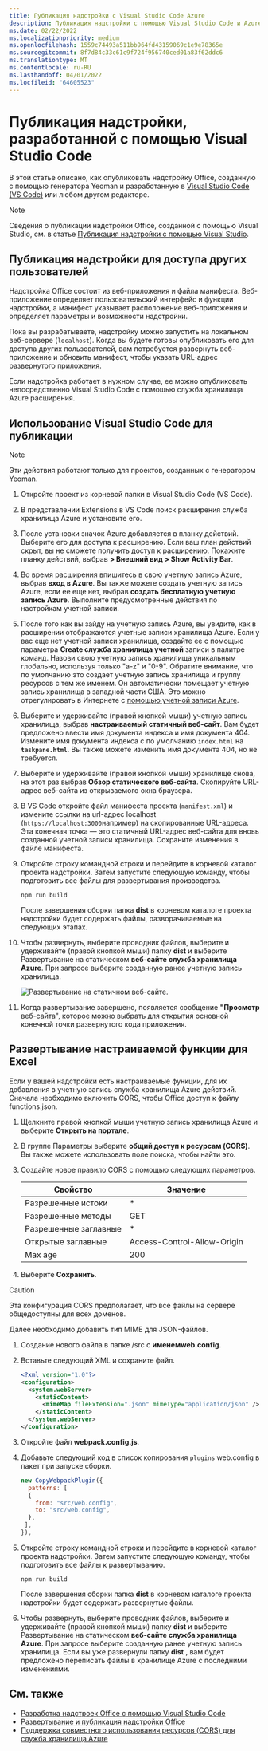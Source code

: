 ```yaml
---
title: Публикация надстройки с Visual Studio Code Azure
description: Публикация надстройки с помощью Visual Studio Code и Azure Active Directory
ms.date: 02/22/2022
ms.localizationpriority: medium
ms.openlocfilehash: 1559c74493a511bb964fd43159069c1e9e78365e
ms.sourcegitcommit: 8f7d84c33c61c9f724f956740ced01a83f62ddc6
ms.translationtype: MT
ms.contentlocale: ru-RU
ms.lasthandoff: 04/01/2022
ms.locfileid: "64605523"
---
```

# <a name="publish-an-add-in-developed-with-visual-studio-code"></a>Публикация надстройки, разработанной с помощью Visual Studio Code

В этой статье описано, как опубликовать надстройку Office, созданную с помощью генератора Yeoman и разработанную в [Visual Studio Code (VS Code)](https://code.visualstudio.com) или любом другом редакторе.

> [!NOTE]
> Сведения о публикации надстройки Office, созданной с помощью Visual Studio, см. в статье [Публикация надстройки с помощью Visual Studio](package-your-add-in-using-visual-studio.md).

## <a name="publishing-an-add-in-for-other-users-to-access"></a>Публикация надстройки для доступа других пользователей

Надстройка Office состоит из веб-приложения и файла манифеста. Веб-приложение определяет пользовательский интерфейс и функции надстройки, а манифест указывает расположение веб-приложения и определяет параметры и возможности надстройки.

Пока вы разрабатываете, надстройку можно запустить на локальном веб-сервере (`localhost`). Когда вы будете готовы опубликовать его для доступа других пользователей, вам потребуется развернуть веб-приложение и обновить манифест, чтобы указать URL-адрес развернутого приложения.

Если надстройка работает в нужном случае, ее можно опубликовать непосредственно Visual Studio Code с помощью служба хранилища Azure расширения.

## <a name="using-visual-studio-code-to-publish"></a>Использование Visual Studio Code для публикации

>[!NOTE]
> Эти действия работают только для проектов, созданных с генератором Yeoman.

1. Откройте проект из корневой папки в Visual Studio Code (VS Code).
2. В представлении Extensions в VS Code поиск расширения служба хранилища Azure и установите его.
3. После установки значок Azure добавляется в планку действий. Выберите его для доступа к расширению. Если ваш план действий скрыт, вы не сможете получить доступ к расширению. Покажите планку действий, выбрав **> Внешний вид > Show Activity Bar**.
4. Во время расширения впишитесь в свою учетную запись Azure, выбрав **вход в Azure**. Вы также можете создать учетную запись Azure, если ее еще нет, выбрав **создать бесплатную учетную запись Azure**. Выполните предусмотренные действия по настройкам учетной записи.
5. После того как вы зайду на учетную запись Azure, вы увидите, как в расширении отображаются учетные записи хранилища Azure. Если у вас еще нет учетной записи хранилища, создайте ее с помощью параметра **Create служба хранилища учетной** записи в палитре команд. Назови свою учетную запись хранилища уникальным глобально, используя только "a-z" и "0-9". Обратите внимание, что по умолчанию это создает учетную запись хранилища и группу ресурсов с тем же именем. Он автоматически помещает учетную запись хранилища в западной части США. Это можно отрегулировать в Интернете с [помощью учетной записи Azure](https://portal.azure.com/).
6. Выберите и удерживайте (правой кнопкой мыши) учетную запись хранилища, выбрав **настраиваемый статичный веб-сайт**. Вам будет предложено ввести имя документа индекса и имя документа 404. Измените имя документа индекса с по умолчанию `index.html` на **`taskpane.html`**. Вы также можете изменить имя документа 404, но не требуется.
7. Выберите и удерживайте (правой кнопкой мыши) хранилище снова, на этот раз выбрав **Обзор статического веб-сайта**. Скопируйте URL-адрес веб-сайта из открываемого окна браузера.
8. В VS Code откройте файл манифеста проекта (`manifest.xml`) и измените ссылки на url-адрес localhost (`https://localhost:3000`например) на скопированные URL-адреса. Эта конечная точка — это статичный URL-адрес веб-сайта для вновь созданной учетной записи хранилища. Сохраните изменения в файле манифеста.
9. Откройте строку командной строки и перейдите в корневой каталог проекта надстройки. Затем запустите следующую команду, чтобы подготовить все файлы для развертывания производства.

    ```command&nbsp;line
    npm run build
    ```

    После завершения сборки папка **dist** в корневом каталоге проекта надстройки будет содержать файлы, разворачиваемые на следующих этапах.

10. Чтобы развернуть, выберите проводник файлов, выберите и удерживайте (правой кнопкой мыши) папку **dist** и выберите Развертывание на статическом **веб-сайте служба хранилища Azure**. При запросе выберите созданную ранее учетную запись хранилища.

    ![Развертывание на статичном веб-сайте.](../images/deploy-to-static-website.png)

11. Когда развертывание завершено, появляется сообщение **"Просмотр** веб-сайта", которое можно выбрать для открытия основной конечной точки развернутого кода приложения.

## <a name="deploy-custom-functions-for-excel"></a>Развертывание настраиваемой функции для Excel

Если у вашей надстройки есть настраиваемые функции, для их добавления в учетную запись служба хранилища Azure действий. Сначала необходимо включить CORS, чтобы Office доступ к файлу functions.json.

1. Щелкните правой кнопкой мыши учетную запись хранилища Azure и выберите **Открыть на портале**.
1. В группе Параметры выберите **общий доступ к ресурсам (CORS)**. Вы также можете использовать поле поиска, чтобы найти это.
1. Создайте новое правило CORS с помощью следующих параметров.

    |Свойство        |Значение                        |
    |----------------|-----------------------------|
    |Разрешенные истоки | \*                          |
    |Разрешенные методы | GET                         |
    |Разрешенные заглавные | \*                          |
    |Открытые заглавные | Access-Control-Allow-Origin |
    |Max age         | 200                         |

1. Выберите **Сохранить**.

> [!CAUTION]
> Эта конфигурация CORS предполагает, что все файлы на сервере общедоступны для всех доменов.  

Далее необходимо добавить тип MIME для JSON-файлов.

1. Создание нового файла в папке /src с **именемweb.config**.
1. Вставьте следующий XML и сохраните файл.

    ```xml
    <?xml version="1.0"?>
    <configuration>
      <system.webServer>
        <staticContent>
          <mimeMap fileExtension=".json" mimeType="application/json" />
        </staticContent>
      </system.webServer>
    </configuration> 
    ```

1. Откройте файл **webpack.config.js**.
1. Добавьте следующий код в список копирования `plugins` web.config в пакет при запуске сборки.

    ```javascript
    new CopyWebpackPlugin({
      patterns: [
      {
        from: "src/web.config",
        to: "src/web.config",
      },
     ],
    }),
    ```

1. Откройте строку командной строки и перейдите в корневой каталог проекта надстройки. Затем запустите следующую команду, чтобы подготовить все файлы к развертыванию.

    ```command&nbsp;line
    npm run build
    ```

    После завершения сборки папка **dist** в корневом каталоге проекта надстройки будет содержать развернутые файлы.

1. Чтобы развернуть, выберите проводник файлов, выберите и удерживайте (правой кнопкой мыши) папку **dist** и выберите Развертывание на статическом **веб-сайте служба хранилища Azure**. При запросе выберите созданную ранее учетную запись хранилища. Если вы уже развернули папку **dist** , вам будет предложено переписать файлы в хранилище Azure с последними изменениями.

## <a name="see-also"></a>См. также

- [Разработка надстроек Office с помощью Visual Studio Code](../develop/develop-add-ins-vscode.md)
- [Развертывание и публикация надстройки Office](../publish/publish.md)
- [Поддержка совместного использования ресурсов (CORS) для служба хранилища Azure](/rest/api/storageservices/cross-origin-resource-sharing--cors--support-for-the-azure-storage-services)
